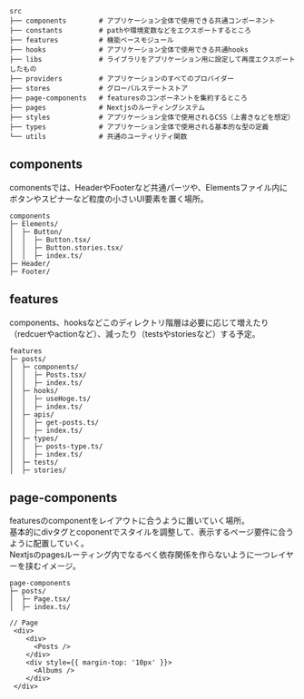 ```
src
├── components        # アプリケーション全体で使用できる共通コンポーネント
├── constants         # pathや環境変数などをエクスポートするところ
├── features          # 機能ベースモジュール
├── hooks             # アプリケーション全体で使用できる共通hooks
├── libs              # ライブラリをアプリケーション用に設定して再度エクスポートしたもの
├── providers         # アプリケーションのすべてのプロバイダー
├── stores            # グローバルステートストア
├── page-components   # featuresのコンポーネントを集約するところ
├── pages             # Nextjsのルーティングシステム
├── styles            # アプリケーション全体で使用されるCSS（上書きなどを想定）
├── types             # アプリケーション全体で使用される基本的な型の定義
└── utils             # 共通のユーティリティ関数
```

## components
comonentsでは、HeaderやFooterなど共通パーツや、Elementsファイル内にボタンやスピナーなど粒度の小さいUI要素を置く場所。

```
components
├─ Elements/
│  ├─ Button/
│  │  ├─ Button.tsx/
│  │  ├─ Button.stories.tsx/
│  │  ├─ index.ts/
├─ Header/
├─ Footer/
```

## features
components、hooksなどこのディレクトリ階層は必要に応じて増えたり（redcuerやactionなど）、減ったり（testsやstoriesなど）する予定。

```
features
├─ posts/
│  ├─ components/
│  │  ├─ Posts.tsx/
│  │  ├─ index.ts/
│  ├─ hooks/
│  │  ├─ useHoge.ts/
│  │  ├─ index.ts/
│  ├─ apis/
│  │  ├─ get-posts.ts/
│  │  ├─ index.ts/
│  ├─ types/
│  │  ├─ posts-type.ts/
│  │  ├─ index.ts/
│  ├─ tests/
│  ├─ stories/
```


## page-components
featuresのcomponentをレイアウトに合うように置いていく場所。<br />
基本的にdivタグとcoponentでスタイルを調整して、表示するページ要件に合うように配置していく。<br />
Nextjsのpagesルーティング内でなるべく依存関係を作らないように一つレイヤーを挟むイメージ。
```
page-components
├─ posts/
│  ├─ Page.tsx/
│  ├─ index.ts/ 
```

```
// Page
 <div>
    <div>
      <Posts />
    </div>
    <div style={{ margin-top: '10px' }}>
      <Albums />
    </div>
 </div>
```
